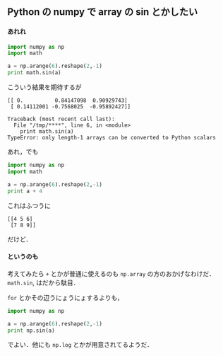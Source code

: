 Python の numpy で array の sin とかしたい
-----------------------------------------

#### あれれ

```python
import numpy as np
import math

a = np.arange(6).reshape(2,-1)
print math.sin(a)
```

こういう結果を期待するが

```
[[ 0.          0.84147098  0.90929743]
 [ 0.14112001 -0.7568025  -0.95892427]]
```

```
Traceback (most recent call last):
  File "/tmp/****", line 6, in <module>
    print math.sin(a)
TypeError: only length-1 arrays can be converted to Python scalars
```

あれ，でも

```python
import numpy as np
import math

a = np.arange(6).reshape(2,-1)
print a + 4
```

これはふつうに

```
[[4 5 6]
 [7 8 9]]
```

だけど．


#### というのも

考えてみたら `+` とかが普通に使えるのも `np.array` の方のおかげなわけだ．
`math.sin`, はだから駄目．

`for` とかその辺うにょうにょするよりも，


```python
import numpy as np

a = np.arange(6).reshape(2,-1)
print np.sin(a)
```

でよい．他にも `np.log` とかが用意されてるようだ．
